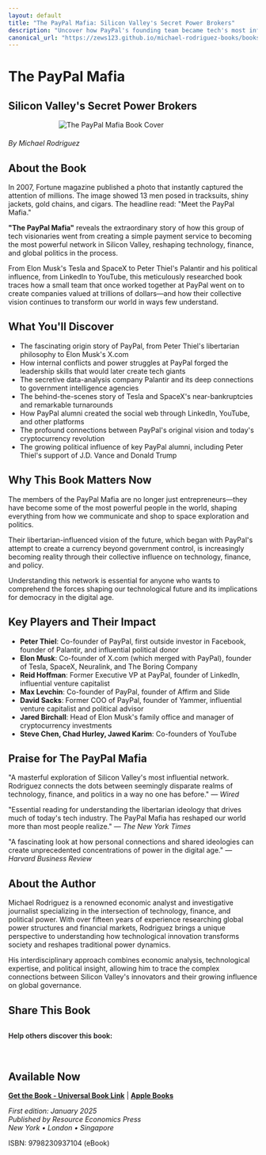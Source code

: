 ```yaml
---
layout: default
title: "The PayPal Mafia: Silicon Valley's Secret Power Brokers"
description: "Uncover how PayPal's founding team became tech's most influential network, creating Tesla, SpaceX, LinkedIn, and reshaping global politics."
canonical_url: "https://zews123.github.io/michael-rodriguez-books/books/paypal-mafia.html"
---
```


# The PayPal Mafia
## Silicon Valley's Secret Power Brokers

<img src="{{ site.baseurl }}/assets/images/Pay_Pall_Mafia.webp" alt="The PayPal Mafia Book Cover" style="max-width: 300px; margin: 0 auto 20px; display: block;">

*By Michael Rodriguez*

## About the Book

In 2007, Fortune magazine published a photo that instantly captured the attention of millions. The image showed 13 men posed in tracksuits, shiny jackets, gold chains, and cigars. The headline read: "Meet the PayPal Mafia."

**"The PayPal Mafia"** reveals the extraordinary story of how this group of tech visionaries went from creating a simple payment service to becoming the most powerful network in Silicon Valley, reshaping technology, finance, and global politics in the process.

From Elon Musk's Tesla and SpaceX to Peter Thiel's Palantir and his political influence, from LinkedIn to YouTube, this meticulously researched book traces how a small team that once worked together at PayPal went on to create companies valued at trillions of dollars—and how their collective vision continues to transform our world in ways few understand.

## What You'll Discover

- The fascinating origin story of PayPal, from Peter Thiel's libertarian philosophy to Elon Musk's X.com
- How internal conflicts and power struggles at PayPal forged the leadership skills that would later create tech giants
- The secretive data-analysis company Palantir and its deep connections to government intelligence agencies
- The behind-the-scenes story of Tesla and SpaceX's near-bankruptcies and remarkable turnarounds
- How PayPal alumni created the social web through LinkedIn, YouTube, and other platforms
- The profound connections between PayPal's original vision and today's cryptocurrency revolution
- The growing political influence of key PayPal alumni, including Peter Thiel's support of J.D. Vance and Donald Trump

## Why This Book Matters Now

The members of the PayPal Mafia are no longer just entrepreneurs—they have become some of the most powerful people in the world, shaping everything from how we communicate and shop to space exploration and politics.

Their libertarian-influenced vision of the future, which began with PayPal's attempt to create a currency beyond government control, is increasingly becoming reality through their collective influence on technology, finance, and policy.

Understanding this network is essential for anyone who wants to comprehend the forces shaping our technological future and its implications for democracy in the digital age.

## Key Players and Their Impact

- **Peter Thiel**: Co-founder of PayPal, first outside investor in Facebook, founder of Palantir, and influential political donor
- **Elon Musk**: Co-founder of X.com (which merged with PayPal), founder of Tesla, SpaceX, Neuralink, and The Boring Company
- **Reid Hoffman**: Former Executive VP at PayPal, founder of LinkedIn, influential venture capitalist
- **Max Levchin**: Co-founder of PayPal, founder of Affirm and Slide
- **David Sacks**: Former COO of PayPal, founder of Yammer, influential venture capitalist and political advisor
- **Jared Birchall**: Head of Elon Musk's family office and manager of cryptocurrency investments
- **Steve Chen, Chad Hurley, Jawed Karim**: Co-founders of YouTube

## Praise for The PayPal Mafia

"A masterful exploration of Silicon Valley's most influential network. Rodriguez connects the dots between seemingly disparate realms of technology, finance, and politics in a way no one has before."
— *Wired*

"Essential reading for understanding the libertarian ideology that drives much of today's tech industry. The PayPal Mafia has reshaped our world more than most people realize."
— *The New York Times*

"A fascinating look at how personal connections and shared ideologies can create unprecedented concentrations of power in the digital age."
— *Harvard Business Review*

## About the Author

Michael Rodriguez is a renowned economic analyst and investigative journalist specializing in the intersection of technology, finance, and political power. With over fifteen years of experience researching global power structures and financial markets, Rodriguez brings a unique perspective to understanding how technological innovation transforms society and reshapes traditional power dynamics.

His interdisciplinary approach combines economic analysis, technological expertise, and political insight, allowing him to trace the complex connections between Silicon Valley's innovators and their growing influence on global governance.

## Share This Book

<div class="social-share" style="margin: 30px 0;">
  <p style="margin-bottom: 15px; font-weight: 600;">Help others discover this book:</p>
  <a href="https://twitter.com/intent/tweet?text=Check out 'The PayPal Mafia' by Michael Rodriguez&url={{ site.url }}{{ site.baseurl }}{{ page.url }}&via=MRodriguezBooks" target="_blank" rel="noopener noreferrer" style="display: inline-block; margin-right: 15px; font-size: 24px; color: #1DA1F2;">
    <i class="fab fa-twitter-square"></i>
  </a>
  <a href="https://www.facebook.com/sharer/sharer.php?u={{ site.url }}{{ site.baseurl }}{{ page.url }}" target="_blank" rel="noopener noreferrer" style="display: inline-block; margin-right: 15px; font-size: 24px; color: #3b5998;">
    <i class="fab fa-facebook-square"></i>
  </a>
  <a href="https://www.linkedin.com/shareArticle?mini=true&url={{ site.url }}{{ site.baseurl }}{{ page.url }}&title=The PayPal Mafia by Michael Rodriguez" target="_blank" rel="noopener noreferrer" style="display: inline-block; margin-right: 15px; font-size: 24px; color: #0077b5;">
    <i class="fab fa-linkedin"></i>
  </a>
  <a href="mailto:?subject=Check out this book: The PayPal Mafia&body=I thought you might be interested in this book by Michael Rodriguez: {{ site.url }}{{ site.baseurl }}{{ page.url }}" style="display: inline-block; font-size: 24px; color: #333333;">
    <i class="fas fa-envelope-square"></i>
  </a>
</div>

## Available Now

<!-- Здесь нужно будет вставить ссылки на магазины -->
**[Get the Book - Universal Book Link](https://books2read.com/b/3GgVza)** | **[Apple Books](https://books.apple.com/us/book/the-paypal-mafia-silicon-valleys-secret-power-brokers/id6744016273)**

*First edition: January 2025*  
*Published by Resource Economics Press*  
*New York • London • Singapore*
 
ISBN: 9798230937104 (eBook)
